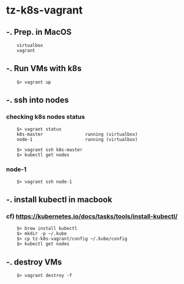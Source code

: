 # tz-k8s-vagrant

## -. Prep. in MacOS
```
    virtualbox
    vagrant
```

## -. Run VMs with k8s 
``` 
    $> vagrant up
``` 

## -. ssh into nodes  
### checking k8s nodes status
``` 
    $> vagrant status
    k8s-master                running (virtualbox)
    node-1                    running (virtualbox)

    $> vagrant ssh k8s-master
    $> kubectl get nodes
```

### node-1
``` 
    $> vagrant ssh node-1
``` 

## -. install kubectl in macbook
### cf) https://kubernetes.io/docs/tasks/tools/install-kubectl/
``` 
    $> brew install kubectl
    $> mkdir -p ~/.kube
    $> cp tz-k8s-vagrant/config ~/.kube/config
    $> kubectl get nodes
```

## -. destroy VMs  
``` 
    $> vagrant destroy -f
``` 

